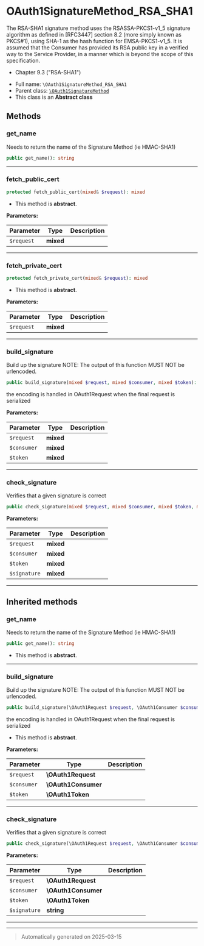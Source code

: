 
# OAuth1SignatureMethod_RSA_SHA1

The RSA-SHA1 signature method uses the RSASSA-PKCS1-v1_5 signature algorithm as defined in
[RFC3447] section 8.2 (more simply known as PKCS#1), using SHA-1 as the hash function for
EMSA-PKCS1-v1_5. It is assumed that the Consumer has provided its RSA public key in a
verified way to the Service Provider, in a manner which is beyond the scope of this
specification.

- Chapter 9.3 ("RSA-SHA1")

* Full name: `\OAuth1SignatureMethod_RSA_SHA1`
* Parent class: [`\OAuth1SignatureMethod`](./OAuth1SignatureMethod.md)
* This class is an **Abstract class**




## Methods


### get_name

Needs to return the name of the Signature Method (ie HMAC-SHA1)

```php
public get_name(): string
```












***

### fetch_public_cert



```php
protected fetch_public_cert(mixed& $request): mixed
```




* This method is **abstract**.



**Parameters:**

| Parameter | Type | Description |
|-----------|------|-------------|
| `$request` | **mixed** |  |





***

### fetch_private_cert



```php
protected fetch_private_cert(mixed& $request): mixed
```




* This method is **abstract**.



**Parameters:**

| Parameter | Type | Description |
|-----------|------|-------------|
| `$request` | **mixed** |  |





***

### build_signature

Build up the signature
NOTE: The output of this function MUST NOT be urlencoded.

```php
public build_signature(mixed $request, mixed $consumer, mixed $token): string
```

the encoding is handled in OAuth1Request when the final
request is serialized






**Parameters:**

| Parameter | Type | Description |
|-----------|------|-------------|
| `$request` | **mixed** |  |
| `$consumer` | **mixed** |  |
| `$token` | **mixed** |  |





***

### check_signature

Verifies that a given signature is correct

```php
public check_signature(mixed $request, mixed $consumer, mixed $token, mixed $signature): bool
```








**Parameters:**

| Parameter | Type | Description |
|-----------|------|-------------|
| `$request` | **mixed** |  |
| `$consumer` | **mixed** |  |
| `$token` | **mixed** |  |
| `$signature` | **mixed** |  |





***


## Inherited methods


### get_name

Needs to return the name of the Signature Method (ie HMAC-SHA1)

```php
public get_name(): string
```




* This method is **abstract**.







***

### build_signature

Build up the signature
NOTE: The output of this function MUST NOT be urlencoded.

```php
public build_signature(\OAuth1Request $request, \OAuth1Consumer $consumer, \OAuth1Token $token): string
```

the encoding is handled in OAuth1Request when the final
request is serialized


* This method is **abstract**.



**Parameters:**

| Parameter | Type | Description |
|-----------|------|-------------|
| `$request` | **\OAuth1Request** |  |
| `$consumer` | **\OAuth1Consumer** |  |
| `$token` | **\OAuth1Token** |  |





***

### check_signature

Verifies that a given signature is correct

```php
public check_signature(\OAuth1Request $request, \OAuth1Consumer $consumer, \OAuth1Token $token, string $signature): bool
```








**Parameters:**

| Parameter | Type | Description |
|-----------|------|-------------|
| `$request` | **\OAuth1Request** |  |
| `$consumer` | **\OAuth1Consumer** |  |
| `$token` | **\OAuth1Token** |  |
| `$signature` | **string** |  |





***


***
> Automatically generated on 2025-03-15
